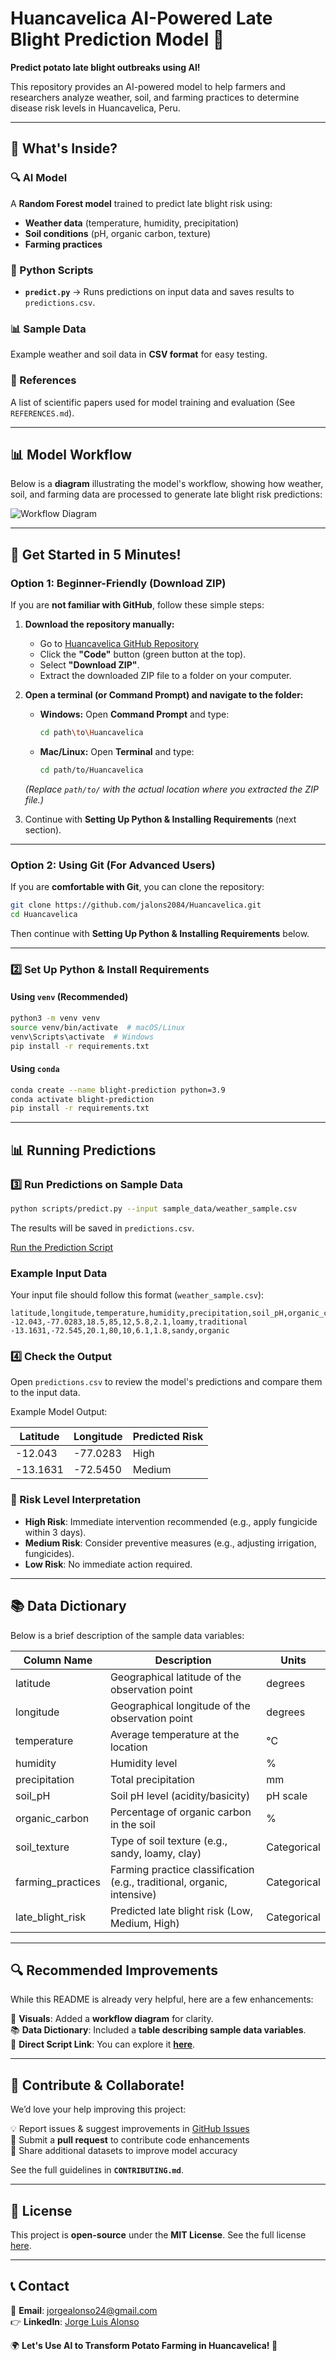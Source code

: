 # Huancavelica AI-Powered Late Blight Prediction Model 🌱  

**Predict potato late blight outbreaks using AI!**  

This repository provides an AI-powered model to help farmers and researchers analyze weather, soil, and farming practices to determine disease risk levels in Huancavelica, Peru.  

---

## 🚀 What's Inside?  

### 🔍 AI Model  
A **Random Forest model** trained to predict late blight risk using:  
- **Weather data** (temperature, humidity, precipitation)  
- **Soil conditions** (pH, organic carbon, texture)  
- **Farming practices**  

### 📝 Python Scripts  
- **`predict.py`** → Runs predictions on input data and saves results to `predictions.csv`.  

### 📊 Sample Data  
Example weather and soil data in **CSV format** for easy testing.  

### 🔗 References  
A list of scientific papers used for model training and evaluation (See `REFERENCES.md`).  

---

## 📊 Model Workflow  

Below is a **diagram** illustrating the model's workflow, showing how weather, soil, and farming data are processed to generate late blight risk predictions:

![Workflow Diagram](Imagen_definitiva.png)  

---

## 🏁 Get Started in 5 Minutes!  

### **Option 1: Beginner-Friendly (Download ZIP)**  
If you are **not familiar with GitHub**, follow these simple steps:  

1. **Download the repository manually:**  
   - Go to [Huancavelica GitHub Repository](https://github.com/jalons2084/Huancavelica)
   - Click the **"Code"** button (green button at the top).
   - Select **"Download ZIP"**.
   - Extract the downloaded ZIP file to a folder on your computer.

2. **Open a terminal (or Command Prompt) and navigate to the folder:**  
   - **Windows:** Open **Command Prompt** and type:  
     ```bash
     cd path\to\Huancavelica
     ```
   - **Mac/Linux:** Open **Terminal** and type:  
     ```bash
     cd path/to/Huancavelica
     ```
   *(Replace `path/to/` with the actual location where you extracted the ZIP file.)*

3. Continue with **Setting Up Python & Installing Requirements** (next section).  

---

### **Option 2: Using Git (For Advanced Users)**  
If you are **comfortable with Git**, you can clone the repository:  

```bash
git clone https://github.com/jalons2084/Huancavelica.git  
cd Huancavelica
```

Then continue with **Setting Up Python & Installing Requirements** below.

---

### 2️⃣ Set Up Python & Install Requirements  

#### Using `venv` (Recommended)  
```bash
python3 -m venv venv  
source venv/bin/activate  # macOS/Linux  
venv\Scripts\activate  # Windows  
pip install -r requirements.txt
```

#### Using `conda`  
```bash
conda create --name blight-prediction python=3.9  
conda activate blight-prediction  
pip install -r requirements.txt
```

---

## 📊 Running Predictions  

### 3️⃣ Run Predictions on Sample Data  
```bash
python scripts/predict.py --input sample_data/weather_sample.csv
```
The results will be saved in `predictions.csv`.  

[Run the Prediction Script](https://github.com/jalonso2084/Huancavelica/blob/main/scripts/predict.py)

### **Example Input Data**
Your input file should follow this format (`weather_sample.csv`):

```csv
latitude,longitude,temperature,humidity,precipitation,soil_pH,organic_carbon,soil_texture,farming_practices
-12.043,-77.0283,18.5,85,12,5.8,2.1,loamy,traditional
-13.1631,-72.545,20.1,80,10,6.1,1.8,sandy,organic
```

### 4️⃣ Check the Output  
Open `predictions.csv` to review the model's predictions and compare them to the input data.  

Example Model Output:  

| Latitude | Longitude | Predicted Risk |
|----------|----------|---------------|
| -12.043  | -77.0283 | High          |
| -13.1631 | -72.5450 | Medium        |

### 📌 Risk Level Interpretation  
- **High Risk**: Immediate intervention recommended (e.g., apply fungicide within 3 days).  
- **Medium Risk**: Consider preventive measures (e.g., adjusting irrigation, fungicides).  
- **Low Risk**: No immediate action required.  

---

## 📚 Data Dictionary  
Below is a brief description of the sample data variables:

| Column Name      | Description                                      | Units       |
|-----------------|--------------------------------------------------|------------|
| latitude        | Geographical latitude of the observation point   | degrees    |
| longitude       | Geographical longitude of the observation point  | degrees    |
| temperature     | Average temperature at the location              | °C         |
| humidity        | Humidity level                                   | %          |
| precipitation   | Total precipitation                             | mm         |
| soil_pH        | Soil pH level (acidity/basicity)                 | pH scale   |
| organic_carbon | Percentage of organic carbon in the soil        | %          |
| soil_texture   | Type of soil texture (e.g., sandy, loamy, clay)  | Categorical |
| farming_practices | Farming practice classification (e.g., traditional, organic, intensive) | Categorical |
| late_blight_risk | Predicted late blight risk (Low, Medium, High)  | Categorical |

---

## 🔍 Recommended Improvements  

While this README is already very helpful, here are a few enhancements:

💪 **Visuals**: Added a **workflow diagram** for clarity.  
📚 **Data Dictionary**: Included a **table describing sample data variables**.  
📍 **Direct Script Link**: You can explore it **[here](https://github.com/jalonso2084/Huancavelica/blob/main/scripts/predict.py)**.  

---

## 🤝 Contribute & Collaborate!  

We’d love your help improving this project:  

💡 Report issues & suggest improvements in [GitHub Issues](https://github.com/jalons2084/Huancavelica/issues)  
💪 Submit a **pull request** to contribute code enhancements  
📒 Share additional datasets to improve model accuracy  

See the full guidelines in **`CONTRIBUTING.md`**.  

---

## 💜 License  

This project is **open-source** under the **MIT License**. See the full license [here](https://github.com/jalonso2084/Huancavelica/blob/main/REFERENCES.md). 

---

## 📞 Contact  

📧 **Email**: jorgealonso24@gmail.com  
👉 **LinkedIn**: [Jorge Luis Alonso](https://www.linkedin.com/in/jalons2084)  

🌍 **Let's Use AI to Transform Potato Farming in Huancavelica! 🚀**


